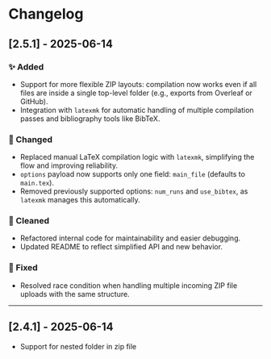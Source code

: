 # Changelog

## [2.5.1] - 2025-06-14

### ✨ Added
- Support for more flexible ZIP layouts: compilation now works even if all files are inside a single top-level folder (e.g., exports from Overleaf or GitHub).
- Integration with `latexmk` for automatic handling of multiple compilation passes and bibliography tools like BibTeX.

### 🔄 Changed
- Replaced manual LaTeX compilation logic with `latexmk`, simplifying the flow and improving reliability.
- `options` payload now supports only one field: `main_file` (defaults to `main.tex`).
- Removed previously supported options: `num_runs` and `use_bibtex`, as `latexmk` manages this automatically.

### 🧹 Cleaned
- Refactored internal code for maintainability and easier debugging.
- Updated README to reflect simplified API and new behavior.

### 🐛 Fixed
- Resolved race condition when handling multiple incoming ZIP file uploads with the same structure.

---

## [2.4.1] - 2025-06-14
- Support for nested folder in zip file

